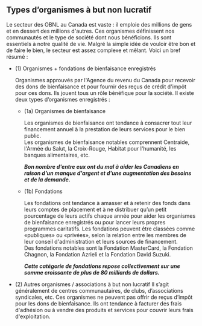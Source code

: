 ## Types d’organismes à but non lucratif

Le secteur des OBNL au Canada est vaste : il emploie des millions de gens et en dessert des millions d'autres. Ces organismes définissent nos communautés et le type de société dont nous bénéficions. Ils sont essentiels à notre qualité de vie. Malgré la simple idée de vouloir être bon et de faire le bien, le secteur est assez complexe et mêlant. Voici un bref résumé :

* (1)  Organismes + fondations de bienfaisance enregistrés
    
    Organismes approuvés par l'Agence du revenu du Canada pour recevoir des dons de bienfaisance et pour fournir des reçus de crédit d'impôt pour ces dons. Ils jouent tous un rôle bénéfique pour la société. Il existe deux types d’organismes enregistrés :
    * (1a) Organismes de bienfaisance

        Les organismes de bienfaisance ont tendance à consacrer tout leur financement annuel à la prestation de leurs services pour le bien public. <br> Les organismes de bienfaisance notables comprennent Centraide, l'Armée du Salut, la Croix-Rouge, Habitat pour l'humanité, les banques alimentaires, etc.

        <em>**Bon nombre d'entre eux ont du mal à aider les Canadiens en raison d'un manque d'argent et d'une augmentation des besoins et de la demande.**</em>

    * (1b)  Fondations

        Les fondations ont tendance à amasser et à retenir des fonds dans leurs comptes de placement et à ne distribuer qu’un petit pourcentage de leurs actifs chaque année pour aider les organismes de bienfaisance enregistrés ou pour lancer leurs propres programmes caritatifs. Les fondations peuvent être classées comme «publiques» ou «privées», selon la relation entre les membres de leur conseil d'administration et leurs sources de financement.<br>Des fondations notables sont la Fondation MasterCard, la Fondation Chagnon, la Fondation Azrieli et la Fondation David Suzuki.
        
        <em>**Cette catégorie de fondations repose collectivement sur une somme croissante de plus de 80 milliards de dollars.**</em> 

* (2) Autres organismes / associations à but non lucratif
    Il s’agit généralement de centres communautaires, de clubs, d’associations syndicales, etc. Ces organismes ne peuvent pas offrir de reçus d’impôt pour les dons de bienfaisance. Ils ont tendance à facturer des frais d'adhésion ou à vendre des produits et services pour couvrir leurs frais d'exploitation.